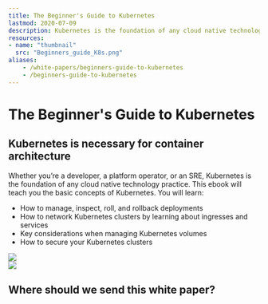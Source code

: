 ```yaml
---
title: The Beginner's Guide to Kubernetes
lastmod: 2020-07-09
description: Kubernetes is the foundation of any cloud native technology practice. This ebook will teach you the basic concepts behind containers.
resources:
- name: "thumbnail"
  src: "Beginners_guide_K8s.png"
aliases:
    - /white-papers/beginners-guide-to-kubernetes
    - /beginners-guide-to-kubernetes
---
```



<div class="landing-page">
    <!-- hero -->
    <div class="hero jumbotron reading-landing jumbotron-fluid">
        <div class="container-fluid">
            <div class="row">
                <div class="col-xl-6 offset-xl-2 col-lg-10 offset-lg-1 col-md-12">
                    <h1 class="display-4">The Beginner's Guide to Kubernetes</h1>
                </div>
            </div>
        </div>
    </div>
    <div class="main-content">
        <div class="row">
            <div class="col-xl-4 offset-xl-2 without-bottom-line">
                <div class="workshop-prerequisites">
                    <h2>Kubernetes is necessary for container architecture</h2>   <p>Whether you’re a developer, a platform operator, or an SRE, Kubernetes is the foundation of any cloud native technology practice. This ebook will teach you the basic concepts of Kubernetes. You will learn:</p>
                    <ul class="dashes">
                    <li>How to manage, inspect, roll, and rollback deployments</li>
                    <li>How to network Kubernetes clusters by learning about ingresses and services</li>
                    <li>Key considerations when managing Kubernetes volumes</li>
                    <li>How to secure your Kubernetes clusters</li>
                    </ul>
                </div>
            </div>
                <div class="col-xl-4 offset-xl-0 white-paper-image">
                <img src="/images/white-papers/beginners-guide-to-kubernetes.png">
            </div>
        </div>
            </div>
        </div>
    </div>
    <!-- contact us -->
    <div class="contact-us-card">
        <div class="row">
            <div class="col-xl-8 offset-xl-2 col-lg-10 offset-lg-1 col-md-12 col-sm-12 col-xs-12">
                <img src="/images/single-line-arrows.png">
            </div>
            <div
                class="col-xl-3 offset-xl-3 col-lg-3 offset-lg-1 col-md-10 offset-md-1 col-sm-10 offset-sm-1 col-xs-12">
                <h2>Where should we send this white paper?</h2>
            </div>
            <div
                class="col-xl-5 offset-xl-0 col-lg-6 offset-lg-1 col-md-8 offset-md-2 col-sm-10 offset-sm-1 col-xs-12 general-contact-form">
                <!--[if lte IE 8]>
<script charset="utf-8" type="text/javascript" src="//js.hsforms.net/forms/v2-legacy.js"></script>
<![endif]-->
<script charset="utf-8" type="text/javascript" src="//js.hsforms.net/forms/v2.js"></script>
<script>
  hbspt.forms.create({
	portalId: "732832",
	formId: "df23e1f9-6e00-423c-8e54-c068a992d35d"
});
</script>
            </div>
        </div>
    </div>
</div>